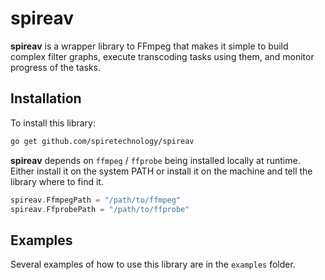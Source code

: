# spireav

**spireav** is a wrapper library to FFmpeg that makes it simple to build complex filter graphs, execute transcoding tasks using them, and monitor progress of the tasks.

## Installation

To install this library:

```bash
go get github.com/spiretechnology/spireav
```

**spireav** depends on `ffmpeg` / `ffprobe` being installed locally at runtime. Either install it on the system PATH or install it on the machine and tell the library where to find it.

```go
spireav.FfmpegPath = "/path/to/ffmpeg"
spireav.FfprobePath = "/path/to/ffprobe"
```

## Examples

Several examples of how to use this library are in the `examples` folder.
